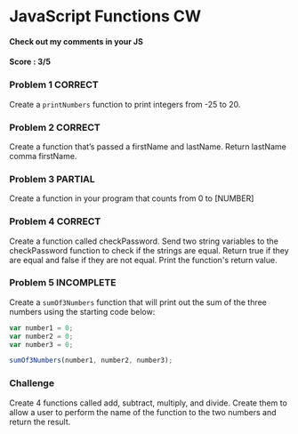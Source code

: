 # JavaScript Functions CW
#### Check out my comments in your JS
#### Score : 3/5
### Problem 1 CORRECT

Create a ```printNumbers``` function to print integers from -25 to 20.

### Problem 2 CORRECT
Create a function that’s passed a firstName and lastName. Return lastName comma firstName.

### Problem 3 PARTIAL
Create a function in your program that counts from 0 to [NUMBER]

### Problem 4 CORRECT
Create a function called checkPassword. Send two string variables to the checkPassword function to check if the strings are equal. Return true if they are equal and false if they are not equal. Print the function's return value.

### Problem 5 INCOMPLETE
Create a ```sumOf3Numbers``` function that will print out the sum of the three numbers using the starting code below:
```javascript
var number1 = 0;
var number2 = 0;
var number3 = 0;

sumOf3Numbers(number1, number2, number3);
```

### Challenge
Create 4 functions called add, subtract, multiply, and divide. Create them to allow a user to perform the name of the function to the two numbers and return the result.
